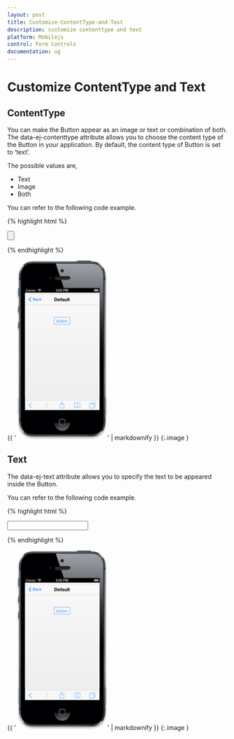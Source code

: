```yaml
---
layout: post
title: Customize-ContentType-and-Text
description: customize contenttype and text
platform: Mobilejs
control: Form Controls
documentation: ug
---
```


# Customize ContentType and Text

## ContentType

You can make the Button appear as an image or text or combination of both. The data-ej-contenttype attribute allows you to choose the content type of the Button in your application. By default, the content type of Button is set to ‘text’.

The possible values are, 

* Text
* Image
* Both

You can refer to the following code example.

{% highlight html %}



  <!--specify the button content-type-->               

 <input id="sample_button" type="button" data-role="ejmbutton" data-ej-text="button" data-ej-contenttype="text" />





{% endhighlight %}



{{ '![C:/Users/deepal/AppData/Local/Temp/SNAGHTML1022c115.PNG](Customize-ContentType-and-Text_images/Customize-ContentType-and-Text_img1.png)' | markdownify }}
{:.image }


## Text

The data-ej-text attribute allows you to specify the text to be appeared inside the Button. 

You can refer to the following code example.

{% highlight html %}



<!-- Set the button text-->



<input id="sample_button" data-role="ejmbutton" data-ej-text="button" />





{% endhighlight %}



{{ '![C:/Users/deepal/AppData/Local/Temp/SNAGHTML1022c115.PNG](Customize-ContentType-and-Text_images/Customize-ContentType-and-Text_img2.png)' | markdownify }}
{:.image }


